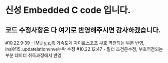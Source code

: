 # 신성 Embedded C code 입니다.
## 코드 수정사항은 다 여기로 반영해주시면 감사하겠습니다.
#10.22.9:39 - IMU y,z,축 가속도계 자이로스코프 부호 역전되는 부분 반영, InsKf15_updatelatlonvnve누락 수정
#10.22.12:47 - 필터 조건문수정, 부호역전되는 부분 데이터 취득과정에서 반영